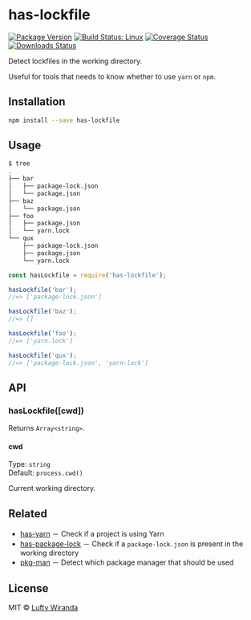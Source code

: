 # has-lockfile

[![Package Version](https://img.shields.io/npm/v/has-lockfile.svg)](https://www.npmjs.com/package/has-lockfile)
[![Build Status: Linux](https://img.shields.io/travis/luftywiranda13/has-lockfile/master.svg)](https://travis-ci.org/luftywiranda13/has-lockfile)
[![Coverage Status](https://img.shields.io/codecov/c/github/luftywiranda13/has-lockfile/master.svg)](https://codecov.io/gh/luftywiranda13/has-lockfile)
[![Downloads Status](https://img.shields.io/npm/dm/has-lockfile.svg)](https://npm-stat.com/charts.html?package=has-lockfile&from=2016-04-01)

Detect lockfiles in the working directory.

Useful for tools that needs to know whether to use `yarn` or `npm`.

## Installation

```sh
npm install --save has-lockfile
```

## Usage

```sh
$ tree
.
├── bar
│   ├── package-lock.json
│   └── package.json
├── baz
│   └── package.json
├── foo
│   ├── package.json
│   └── yarn.lock
└── qux
    ├── package-lock.json
    ├── package.json
    └── yarn.lock
```

```js
const hasLockfile = require('has-lockfile');

hasLockfile('bar');
//=> ['package-lock.json']

hasLockfile('baz');
//=> []

hasLockfile('foo');
//=> ['yarn.lock']

hasLockfile('qux');
//=> ['package-lock.json', 'yarn-lock']
```

## API

### hasLockfile([cwd])

Returns `Array<string>`.

#### cwd

Type: `string`<br>
Default: `process.cwd()`

Current working directory.

## Related

* [has-yarn](https://github.com/sindresorhus/has-yarn) － Check if a project is using Yarn
* [has-package-lock](https://github.com/luftywiranda13/has-package-lock) － Check if a `package-lock.json` is present in the working directory
* [pkg-man](https://github.com/luftywiranda13/pkg-man) － Detect which package manager that should be used

## License

MIT &copy; [Lufty Wiranda](https://www.luftywiranda.com)
